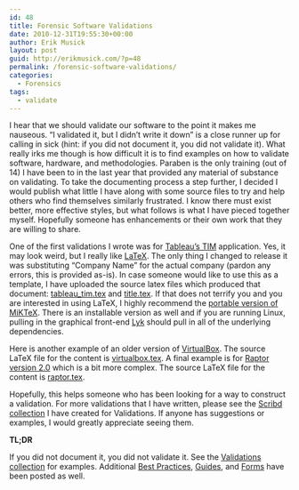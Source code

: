 ```yaml
---
id: 48
title: Forensic Software Validations
date: 2010-12-31T19:55:30+00:00
author: Erik Musick
layout: post
guid: http://erikmusick.com/?p=48
permalink: /forensic-software-validations/
categories:
  - Forensics
tags:
  - validate
---
```

I hear that we should validate our software to the point it makes me nauseous. &#8220;I validated it, but I didn&#8217;t write it down&#8221; is a close runner up for calling in sick (hint: if you did not document it, you did not validate it). What really irks me though is how difficult it is to find examples on how to validate software, hardware, and methodologies. Paraben is the only training (out of 14) I have been to in the last year that provided any material of substance on validating. To take the documenting process a step further, I decided I would publish what little I have along with some source files to try and help others who find themselves similarly frustrated. I know there must exist better, more effective styles, but what follows is what I have pieced together myself. Hopefully someone has enhancements or their own work that they are willing to share.

One of the first validations I wrote was for [Tableau&#8217;s TIM](http://www.scribd.com/doc/46122749/Validation-Tim-1-11?in_collection=2784627 "Validation for Tableau's TIM software I wrote") application. Yes, it may look weird, but I really like [LaTeX](http://www.latex-project.org/ "Homepage for LaTeX, a typesetting application"). The only thing I changed to release it was substituting &#8220;Company Name&#8221; for the actual company (pardon any errors, this is provided as-is). In case someone would like to use this as a template, I have uploaded the source latex files which produced that document: [tableau_tim.tex](/content/docs/tableau_tim.tex "My LaTeX source file for the Tableau Imager validation") and [title.tex](http://erikmusick.com/content/docs/title.tex "My LaTeX source file for the title page used in all my validations"). If that does not terrify you and you are interested in using LaTeX, I highly recommend the [portable version of MiKTeX](http://miktex.org/portable/about "Homepage for MiKTeX portable, a compilation of LaTeX"). There is an installable version as well and if you are running Linux, pulling in the graphical front-end [Lyk](http://www.lyx.org/ "Homepage for Lyx, a graphical interface to LaTeX") should pull in all of the underlying dependencies.

Here is another example of an older version of [VirtualBox](http://www.scribd.com/doc/46122743/Validation-Virtual-Box-3-2-0?in_collection=2784627 "My validation of VirtualBox version 3.2.0"). The source LaTeX file for the content is [virtualbox.tex](/content/docs/virtualbox.tex "My source LaTeX file for the VirtualBox 3.2.0 validation"). A final example is for [Raptor version 2.0](http://www.scribd.com/doc/46122753/Validation-Raptor-2-0?in_collection=2784627 "My validation for Raptor LiveCD") which is a bit more complex. The source LaTeX file for the content is [raptor.tex](/content/docs/raptor.tex "My source LaTeX file for the Raptor LiveCD validation").

Hopefully, this helps someone who has been looking for a way to construct a validation. For more validations that I have written, please see the [Scribd collection](http://www.scribd.com/document_collections/2784627 "My Scribd collection for all validations that I have written") I have created for Validations. If anyone has suggestions or examples, I would greatly appreciate seeing them.

**TL;DR**

If you did not document it, you did not validate it. See the [Validations collection](http://www.scribd.com/document_collections/2784627 "My Scribd collection for all validations that I have written") for examples. Additional [Best Practices](http://www.scribd.com/my_document_collections/2784650 "My Scribd collection for all best practices that I have written"), [Guides](http://www.scribd.com/my_document_collections/2784658 "My Scribd collection for all guides that I have written"), and [Forms](http://www.scribd.com/my_document_collections/2784665 "My Scribd collection for all forms that I have written") have been posted as well.